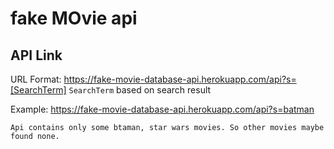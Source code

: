 # fake MOvie api

## API Link
URL Format: https://fake-movie-database-api.herokuapp.com/api?s=[SearchTerm] `SearchTerm` based on search result

Example: https://fake-movie-database-api.herokuapp.com/api?s=batman

`Api contains only some btaman, star wars movies. So other movies maybe found none.`





